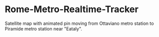 # Rome-Metro-Realtime-Tracker
Satellite map with animated pin moving from Ottaviano metro station to Piramide metro station near "Eataly".
